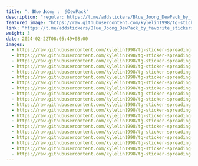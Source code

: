 ```yaml
---
title: "𝁘 𝐁𝗅𝗎𝖾 𝐉𝗈𝗈𝗇𝗀 ː  @DewPack"
description: "regular: https://t.me/addstickers/Blue_Joong_DewPack_by_favorite_stickers_bot"
featured_image: "https://raw.githubusercontent.com/kylelin1998/tg-sticker-spreading-worldwide-images/main/img/67403395-da9e-4225-b56d-38ef5249b50e.jpg"
link: "https://t.me/addstickers/Blue_Joong_DewPack_by_favorite_stickers_bot"
weight: 3
date: 2024-02-22T08:05:49+08:00
images:
  - https://raw.githubusercontent.com/kylelin1998/tg-sticker-spreading-worldwide-images/main/img/67403395-da9e-4225-b56d-38ef5249b50e.jpg
  - https://raw.githubusercontent.com/kylelin1998/tg-sticker-spreading-worldwide-images/main/img/2554ee16-985f-4587-a101-0f6b92c98a25.jpg
  - https://raw.githubusercontent.com/kylelin1998/tg-sticker-spreading-worldwide-images/main/img/e91966f6-7acb-4ba0-a99e-3e66351ec0c5.jpg
  - https://raw.githubusercontent.com/kylelin1998/tg-sticker-spreading-worldwide-images/main/img/fd6f05c2-d30b-4c0c-a00e-a31d4f1c8970.jpg
  - https://raw.githubusercontent.com/kylelin1998/tg-sticker-spreading-worldwide-images/main/img/ebe82c8c-dd9c-4f9c-a6ca-83f15f11cb43.jpg
  - https://raw.githubusercontent.com/kylelin1998/tg-sticker-spreading-worldwide-images/main/img/992d8035-26c2-490b-ad25-e2bf7e92c65c.jpg
  - https://raw.githubusercontent.com/kylelin1998/tg-sticker-spreading-worldwide-images/main/img/b9da7a4d-57cd-4042-95c2-e4a860315df7.jpg
  - https://raw.githubusercontent.com/kylelin1998/tg-sticker-spreading-worldwide-images/main/img/bd2e29d6-0e7b-498d-9b9e-78858993875f.jpg
  - https://raw.githubusercontent.com/kylelin1998/tg-sticker-spreading-worldwide-images/main/img/61ab2b13-19cf-410d-a516-de1f39841950.jpg
  - https://raw.githubusercontent.com/kylelin1998/tg-sticker-spreading-worldwide-images/main/img/16bf989e-4cdc-4c9f-9a0e-102b87fd718c.jpg
  - https://raw.githubusercontent.com/kylelin1998/tg-sticker-spreading-worldwide-images/main/img/888e46d0-460c-4757-9332-2fe59bd238a8.jpg
  - https://raw.githubusercontent.com/kylelin1998/tg-sticker-spreading-worldwide-images/main/img/5d17cace-d57a-4a37-9c67-6220889ce94c.jpg
  - https://raw.githubusercontent.com/kylelin1998/tg-sticker-spreading-worldwide-images/main/img/c8bf7e70-c69c-4cf5-9c85-3c4657dc3c44.jpg
  - https://raw.githubusercontent.com/kylelin1998/tg-sticker-spreading-worldwide-images/main/img/c4ee788f-566e-41d6-b590-ab7d1f1a8d31.jpg
  - https://raw.githubusercontent.com/kylelin1998/tg-sticker-spreading-worldwide-images/main/img/182633ae-0ee3-4d9b-aecd-93db8012e658.jpg
  - https://raw.githubusercontent.com/kylelin1998/tg-sticker-spreading-worldwide-images/main/img/53bca057-1ce8-4883-92b7-c9e74999d552.jpg
  - https://raw.githubusercontent.com/kylelin1998/tg-sticker-spreading-worldwide-images/main/img/ee965164-4ac9-46b6-8afa-be750d6de620.jpg
  - https://raw.githubusercontent.com/kylelin1998/tg-sticker-spreading-worldwide-images/main/img/28557159-436b-43ec-a50b-9555eb92b534.jpg
  - https://raw.githubusercontent.com/kylelin1998/tg-sticker-spreading-worldwide-images/main/img/efb21dc1-5b36-43f3-a5d1-5f34511dacce.jpg
  - https://raw.githubusercontent.com/kylelin1998/tg-sticker-spreading-worldwide-images/main/img/7244ea46-0def-4ceb-acdb-1911818af430.jpg
---
```

